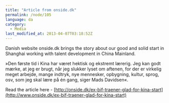 ```yaml
---
title: "Article from onside.dk"
permalink: /node/105
language: da
category:
  - Media
last_modified_at: 2013-04-07T03:18:52Z
---
```


Danish website onside.dk brings the story about our good and solid start in Shanghai working with talent development in China Mainland.

»Den første tid i Kina har været hektisk og ekstremt lærerig. Jeg kan godt mærke, at jeg er brugt, når jeg slukker lyset om aftenen, for der er virkelig meget arbejde, mange indtryk, nye mennesker, opbygning, kultur, sprog, osv, som jeg skal lære på én gang, siger Mads Davidsen«.

Read the article here - [http://onside.dk/ex-bif-traener-glad-for-kina-start](http://www.onside.dk/ex-bif-traener-glad-for-kina-start)
